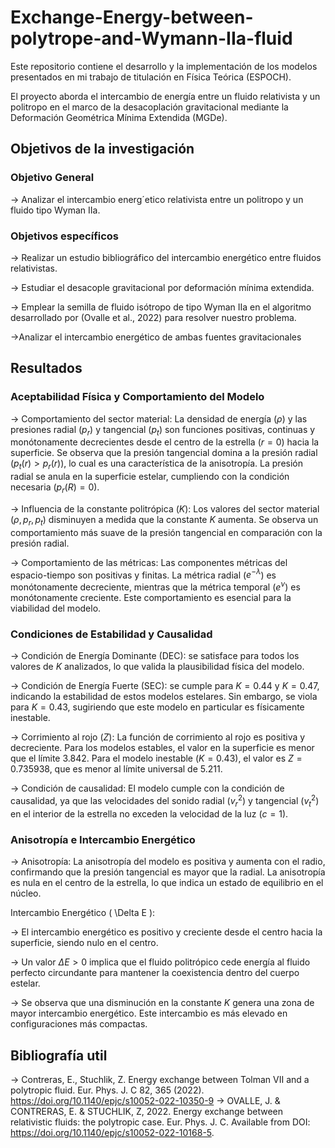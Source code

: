# Exchange-Energy-between-polytrope-and-Wymann-IIa-fluid
Este repositorio contiene el desarrollo y la implementación de los modelos presentados en mi trabajo de titulación en Física Teórica (ESPOCH).

El proyecto aborda el intercambio de energía entre un fluido relativista y un politropo en el marco de la desacoplación gravitacional mediante la Deformación Geométrica Mínima Extendida (MGDe).

## Objetivos de la investigación
### Objetivo General
-> Analizar el intercambio energ´etico relativista entre un politropo y un fluido tipo Wyman
IIa.

### Objetivos específicos
-> Realizar un estudio bibliográfico del intercambio energético entre fluidos relativistas.

-> Estudiar el desacople gravitacional por deformación mínima extendida.

-> Emplear la semilla de fluido isótropo de tipo Wyman IIa en el algoritmo desarrollado por
(Ovalle et al., 2022) para resolver nuestro problema.

->Analizar el intercambio energético de ambas fuentes gravitacionales

## Resultados
### Aceptabilidad Física y Comportamiento del Modelo

-> Comportamiento del sector material: La densidad de energía ($\rho$) y las presiones radial ($p_r$) y tangencial ($p_t$) son funciones positivas, continuas y monótonamente decrecientes desde el centro de la estrella ($r=0$) hacia la superficie. Se observa que la presión tangencial domina a la presión radial ($p_t(r)>p_r(r)$), lo cual es una característica de la anisotropía. La presión radial se anula en la superficie estelar, cumpliendo con la condición necesaria ($p_r(R) = 0$).

-> Influencia de la constante politrópica ($K$): Los valores del sector material ($\rho, p_r, p_t$) disminuyen a medida que la constante $K$ aumenta. Se observa un comportamiento más suave de la presión tangencial en comparación con la presión radial.

-> Comportamiento de las métricas: Las componentes métricas del espacio-tiempo son positivas y finitas. La métrica radial ($e^{-\lambda}$) es monótonamente decreciente, mientras que la métrica temporal ($e^{\nu}$) es monótonamente creciente. Este comportamiento es esencial para la viabilidad del modelo.

### Condiciones de Estabilidad y Causalidad

-> Condición de Energía Dominante (DEC): se satisface para todos los valores de $K$ analizados, lo que valida la plausibilidad física del modelo.

-> Condición de Energía Fuerte (SEC): se cumple para $K = 0.44$ y $K = 0.47$, indicando la estabilidad de estos modelos estelares. Sin embargo, se viola para $K = 0.43$, sugiriendo que este modelo en particular es físicamente inestable.

-> Corrimiento al rojo ($Z$): La función de corrimiento al rojo es positiva y decreciente. Para los modelos estables, el valor en la superficie es menor que el límite $3.842$. Para el modelo inestable ($K=0.43$), el valor es $Z=0.735938$, que es menor al límite universal de $5.211$.

-> Condición de causalidad: El modelo cumple con la condición de causalidad, ya que las velocidades del sonido radial ($v_r^2$) y tangencial ($v_t^2$) en el interior de la estrella no exceden la velocidad de la luz ($c=1$).

### Anisotropía e Intercambio Energético
-> Anisotropía: La anisotropía del modelo es positiva y aumenta con el radio, confirmando que la presión tangencial es mayor que la radial. La anisotropía es nula en el centro de la estrella, lo que indica un estado de equilibrio en el núcleo.

Intercambio Energético ( \Delta E ):

-> El intercambio energético es positivo y creciente desde el centro hacia la superficie, siendo nulo en el centro.

-> Un valor $\Delta E > 0$ implica que el fluido politrópico cede energía al fluido perfecto circundante para mantener la coexistencia dentro del cuerpo estelar.

-> Se observa que una disminución en la constante $K$ genera una zona de mayor intercambio energético. Este intercambio es más elevado en configuraciones más compactas.

## Bibliografía util
-> Contreras, E., Stuchlik, Z. Energy exchange between Tolman VII and a polytropic fluid. Eur. Phys. J. C 82, 365 (2022). https://doi.org/10.1140/epjc/s10052-022-10350-9
-> OVALLE, J. & CONTRERAS, E. & STUCHLIK, Z, 2022. Energy exchange between relativistic
fluids: the polytropic case. Eur. Phys. J. C. Available from DOI: https://doi.org/10.1140/epjc/s10052-022-10168-5.









